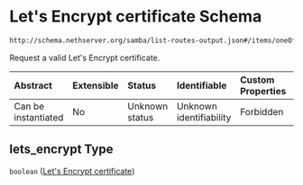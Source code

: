 # Let's Encrypt certificate Schema

```txt
http://schema.nethserver.org/samba/list-routes-output.json#/items/oneOf/0/properties/lets_encrypt
```

Request a valid Let's Encrypt certificate.

| Abstract            | Extensible | Status         | Identifiable            | Custom Properties | Additional Properties | Access Restrictions | Defined In                                                                        |
| :------------------ | :--------- | :------------- | :---------------------- | :---------------- | :-------------------- | :------------------ | :-------------------------------------------------------------------------------- |
| Can be instantiated | No         | Unknown status | Unknown identifiability | Forbidden         | Allowed               | none                | [list-routes-output.json\*](samba/list-routes-output.json "open original schema") |

## lets\_encrypt Type

`boolean` ([Let's Encrypt certificate](list-routes-output-1-items-oneof-a-route-expanded-properties-lets-encrypt-certificate.md))
